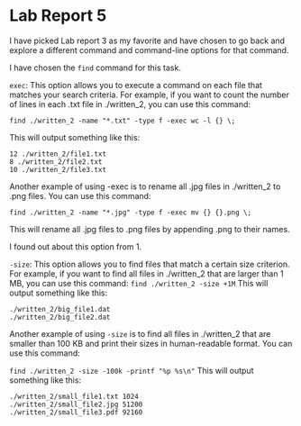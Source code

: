 # Lab Report 5

I have picked Lab report 3 as my favorite and have chosen to go back and explore a different command and command-line options for that command.

I have chosen the `find` command for this task.


`exec`: This option allows you to execute a command on each file that matches your search criteria. For example, if you want to count the number of lines in each .txt file in ./written_2, you can use this command:

```find ./written_2 -name "*.txt" -type f -exec wc -l {} \;```

This will output something like this:
```
12 ./written_2/file1.txt
8 ./written_2/file2.txt
10 ./written_2/file3.txt
```
Another example of using -exec is to rename all .jpg files in ./written_2 to .png files. You can use this command:

```find ./written_2 -name "*.jpg" -type f -exec mv {} {}.png \;```

This will rename all .jpg files to .png files by appending .png to their names.

I found out about this option from 1.

`-size`: This option allows you to find files that match a certain size criterion. For example, if you want to find all files in ./written_2 that are larger than 1 MB, you can use this command:
```find ./written_2 -size +1M```
This will output something like this:
```
./written_2/big_file1.dat
./written_2/big_file2.dat
```
Another example of using `-size` is to find all files in ./written_2 that are smaller than 100 KB and print their sizes in human-readable format. You can use this command:

```find ./written_2 -size -100k -printf "%p %s\n"```
This will output something like this:
```
./written_2/small_file1.txt 1024
./written_2/small_file2.jpg 51200
./written_2/small_file3.pdf 92160
```



